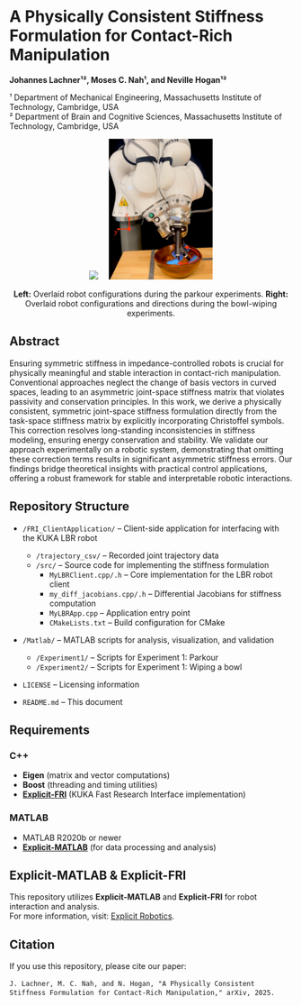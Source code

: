 # A Physically Consistent Stiffness Formulation for Contact-Rich Manipulation 

**Johannes Lachner¹², Moses C. Nah¹, and Neville Hogan¹²**  

¹ Department of Mechanical Engineering, Massachusetts Institute of Technology, Cambridge, USA  
² Department of Brain and Cognitive Sciences, Massachusetts Institute of Technology, Cambridge, USA  


<p align="center">
  <img src="docs/Parkour.png" height="250" style="margin-right:15px;">
  <img src="docs/Bowl.png" height="250">
</p>

<p align="center">
  <b>Left:</b> Overlaid robot configurations during the parkour experiments.
  <b>Right:</b> Overlaid robot configurations and directions during the bowl-wiping experiments.
</p>

## Abstract  
Ensuring symmetric stiffness in impedance-controlled robots is crucial for physically meaningful and stable interaction
in contact-rich manipulation. Conventional approaches neglect the change of basis vectors in curved spaces, leading
to an asymmetric joint-space stiffness matrix that violates passivity and conservation principles. In this work, we derive
a physically consistent, symmetric joint-space stiffness formulation directly from the task-space stiffness matrix by
explicitly incorporating Christoffel symbols. This correction resolves long-standing inconsistencies in stiffness modeling,
ensuring energy conservation and stability. We validate our approach experimentally on a robotic system, demonstrating
that omitting these correction terms results in significant asymmetric stiffness errors. Our findings bridge theoretical
insights with practical control applications, offering a robust framework for stable and interpretable robotic interactions.

## Repository Structure  

- `/FRI_ClientApplication/` – Client-side application for interfacing with the KUKA LBR robot  
  - `/trajectory_csv/` – Recorded joint trajectory data  
  - `/src/` – Source code for implementing the stiffness formulation  
    - `MyLBRClient.cpp/.h` – Core implementation for the LBR robot client  
    - `my_diff_jacobians.cpp/.h` – Differential Jacobians for stiffness computation  
    - `MyLBRApp.cpp` – Application entry point  
    - `CMakeLists.txt` – Build configuration for CMake  

- `/Matlab/` – MATLAB scripts for analysis, visualization, and validation  
  - `/Experiment1/` – Scripts for Experiment 1: Parkour
  - `/Experiment2/` – Scripts for Experiment 1: Wiping a bowl  

- `LICENSE` – Licensing information  
- `README.md` – This document  

## Requirements  

### C++  
- **Eigen** (matrix and vector computations)  
- **Boost** (threading and timing utilities)  
- **[Explicit-FRI](https://github.com/explicit-robotics/Explicit-FRI)** (KUKA Fast Research Interface implementation)

### MATLAB  
- MATLAB R2020b or newer  
- **[Explicit-MATLAB](https://github.com/explicit-robotics/Explicit-MATLAB)** (for data processing and analysis)

## Explicit-MATLAB & Explicit-FRI  
This repository utilizes **Explicit-MATLAB** and **Explicit-FRI** for robot interaction and analysis.  
For more information, visit: [Explicit Robotics](https://explicit-robotics.github.io/).

## Citation  
If you use this repository, please cite our paper:

    J. Lachner, M. C. Nah, and N. Hogan, "A Physically Consistent Stiffness Formulation for Contact-Rich Manipulation," arXiv, 2025.